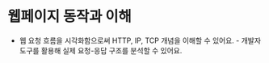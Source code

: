 # 웹페이지 동작과 이해
- 웹 요청 흐름을 시각화함으로써 HTTP, IP, TCP 개념을 이해할 수 있어요. - 개발자 도구를 활용해 실제 요청-응답 구조를 분석할 수 있어요.
